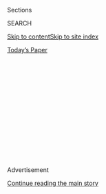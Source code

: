 <div id="app">

<div>

<div>

<div>

<div class="NYTAppHideMasthead css-1q2w90k e1suatyy0">

<div class="section css-ui9rw0 e1suatyy2">

<div class="css-eph4ug er09x8g0">

<div class="css-6n7j50">

</div>

<span class="css-1dv1kvn">Sections</span>

<div class="css-10488qs">

<span class="css-1dv1kvn">SEARCH</span>

</div>

[Skip to content](#site-content)[Skip to site index](#site-index)

</div>

<div class="css-10698na e1huz5gh0">

</div>

</div>

<div id="masthead-bar-one" class="section hasLinks css-15hmgas e1csuq9d3">

<div class="css-uqyvli e1csuq9d0">

</div>

<div class="css-1uqjmks e1csuq9d1">

</div>

<div class="css-9e9ivx">

[](https://myaccount.nytimes.com/auth/login?response_type=cookie&client_id=vi)

</div>

<div class="css-1bvtpon e1csuq9d2">

[Today’s Paper](https://www.nytimes.com/section/todayspaper)

</div>

</div>

</div>

</div>

<div data-aria-hidden="false">

<div id="site-content" role="main">

<div>

<div class="css-1aor85t" style="opacity:0.000000001;z-index:-1;visibility:hidden">

<div class="css-1hqnpie">

<div class="css-epjblv">

<span class="css-17xtcya">[Opinion](/section/opinion)</span><span class="css-x15j1o">|</span><span class="css-fwqvlz">To
Survive Disaster, Plan for the Worst</span>

</div>

<div class="css-k008qs">

<div class="css-1iwv8en">

<span class="css-18z7m18"></span>

<div>

</div>

</div>

<span class="css-1n6z4y">https://nyti.ms/39OGCOG</span>

<div class="css-1705lsu">

<div class="css-4xjgmj">

<div class="css-4skfbu" role="toolbar" data-aria-label="Social Media Share buttons, Save button, and Comments Panel with current comment count" data-testid="share-tools">

  - 
  - 
  - 
  - 
    
    <div class="css-6n7j50">
    
    </div>

  - 
  - 

</div>

</div>

</div>

</div>

</div>

</div>

<div id="NYT_TOP_BANNER_REGION" class="css-13pd83m">

</div>

<div id="top-wrapper" class="css-1sy8kpn">

<div id="top-slug" class="css-l9onyx">

Advertisement

</div>

[Continue reading the main story](#after-top)

<div class="ad top-wrapper" style="text-align:center;height:100%;display:block;min-height:250px">

<div id="top" class="place-ad" data-position="top" data-size-key="top">

</div>

</div>

<div id="after-top">

</div>

</div>

<div>

<div class="css-v5btjw etb61u70">

<div class="css-v05ibm etb61u71">

[Opinion](/section/opinion)

</div>

</div>

<div id="sponsor-wrapper" class="css-1hyfx7x">

<div id="sponsor-slug" class="css-19vbshk">

Supported by

</div>

[Continue reading the main story](#after-sponsor)

<div id="sponsor" class="ad sponsor-wrapper" style="text-align:center;height:100%;display:block">

</div>

<div id="after-sponsor">

</div>

</div>

<div class="css-186x18t">

Fixes

</div>

<div class="css-1vkm6nb ehdk2mb0">

# To Survive Disaster, Plan for the Worst

</div>

Getting ready for a disaster is still a tiny part of the world’s
response to the likelihood of one. But some governments and officials
are starting to plan well in advance.

<div class="css-18e8msd">

<div class="css-vp77d3 epjyd6m0">

<div class="css-1p10dcb ey68jwv0" data-aria-hidden="true">

![Tina
Rosenberg](https://static01.nyt.com/images/2019/02/13/opinion/tina-rosenberg/tina-rosenberg-thumbLarge-v2.png
"Tina Rosenberg")

</div>

<div class="css-1baulvz">

By <span class="css-1baulvz last-byline" itemprop="name">Tina
Rosenberg</span>

<div class="css-8atqhb">

Ms. Rosenberg is a co-founder of the [Solutions Journalism
Networ](http://solutionsjournalism.org)k, which supports rigorous
reporting about responses to social problems.

</div>

</div>

</div>

  - Feb. 19, 2020

  - 
    
    <div class="css-4xjgmj">
    
    <div class="css-d8bdto" role="toolbar" data-aria-label="Social Media Share buttons, Save button, and Comments Panel with current comment count" data-testid="share-tools">
    
      - 
      - 
      - 
      - 
        
        <div class="css-6n7j50">
        
        </div>
    
      - 
      - 
    
    </div>
    
    </div>

</div>

<div class="css-79elbk" data-testid="photoviewer-wrapper">

<div class="css-z3e15g" data-testid="photoviewer-wrapper-hidden">

</div>

<div class="css-1a48zt4 ehw59r15" data-testid="photoviewer-children">

![<span class="css-16f3y1r e13ogyst0" data-aria-hidden="true">Floodwaters
in the Kurigram district, in the northern part of Bangladesh, last
July.</span><span class="css-cnj6d5 e1z0qqy90" itemprop="copyrightHolder"><span class="css-1ly73wi e1tej78p0">Credit...</span><span><span>Rehman
Asad/Agence France-Presse — Getty
Images</span></span></span>](https://static01.nyt.com/images/2020/02/18/opinion/00Fixes-Rosenberg/merlin_158055966_da1755f6-0435-45f9-b4e4-9245eebb9e94-articleLarge.jpg?quality=75&auto=webp&disable=upscale)

</div>

</div>

</div>

<div class="section meteredContent css-1r7ky0e" name="articleBody" itemprop="articleBody">

<div class="css-1fanzo5 StoryBodyCompanionColumn">

<div class="css-53u6y8">

Disaster relief works like this: There is a flood, a drought, an
earthquake, a famine, an exodus of refugees. Reporters swarm in,
broadcasting images of suffering. Humanitarian workers on the ground
analyze who needs what relief and draw up plans. The government asks for
help. The United Nations coordinates international pledges. Relief comes
in — money, bags of grain, medical supplies.

But by that point, weeks or months have gone by.

Rarely is there preplanning, pre-fundraising, or pre-agreement on a
plan. “This is medieval,” said Stefan Dercon, a professor of economic
policy at Oxford and a former chief economist of Britain’s bilateral aid
agency, the Department for International Development. He and Daniel
Clarke, head of the London-based [Center for Disaster
Protection](https://www.disasterprotection.org/), wrote the book “Dull
Disasters? How Planning Ahead Will Make a Difference.”

“It is as if financial instruments such as insurance do not exist,” they
wrote. “This is begging-bowl financing at its worst.”

But here’s what can happen instead — what, in fact, did happen in the
Kurigram district of northwest Bangladesh in July. With colossal rains
predicted, the United Nations World Food Program and the Bangladesh
government [identified about 5,000 particularly vulnerable
families.](https://www.wfp.org/news/wfp-provides-innovative-assistance-flood-affected-people-north-western-bangladesh)
Three days before the flood hit, they used mobile phone banking to send
each family the equivalent of $53. With that money, the families secured
their houses and belongings — for example, buying materials to lift
their furniture off the ground. And they could pay the costs of taking
their livestock and fleeing.

</div>

</div>

<div class="css-1fanzo5 StoryBodyCompanionColumn">

<div class="css-53u6y8">

Instead of getting relief after they were wiped out by the flood, the
residents were able to avoid much of the loss — for $10 per person.

The accomplishment in Bangladesh is one of a handful of examples
worldwide of anticipating disaster.

But it doesn’t have to be the rare exception. If disasters take us by
surprise, it’s because we weren’t looking. With satellite data and
mathematical modeling, we can now know about a flood or drought days or
even weeks in advance. “We’ve improved so much in getting the precise
likelihood of this particular area being flooded, and the number of
people affected,” Dr. Dercon said of the Bangladesh case. “We probably
couldn’t have done this 10 years ago.”

We can’t predict the first case of a new outbreak of Ebola, but we can
know where that deadly disease recurs and use that first case to predict
later ones. Using satellite data, scientists can anticipate cholera
outbreaks [days, even weeks, in
advance](https://www.bbc.com/news/health-45259922). When violent
conflict breaks out or terrible drought sets in, we can plot the mass
movement of refugees.

An early response can prevent suffering. With famine expected in Somalia
in 2017, for example, U.N. and other aid agencies sent [600,000 families
vouchers](https://reliefweb.int/report/somalia/how-aid-cash-not-goods-averted-famine-somalia)
by text message redeemable in local markets. (All hail mobile phone
banking\!) The vouchers fed families and the local economy, and famine
was averted.

</div>

</div>

<div class="css-1fanzo5 StoryBodyCompanionColumn">

<div class="css-53u6y8">

Anticipating disasters can also help when they continue. In Kenya, rural
herders can buy subsidized insurance that pays them automatically by
mobile phone when satellites determine that the [available forage in
their area is too
scarce](https://www.nytimes.com/2016/11/08/opinion/up-in-the-sky-help-to-keep-africans-from-starving.html)
to support livestock. A payout in time to buy food for a cow is vastly
preferable to a payout after the cow dies. It’s health insurance, not
life insurance.

We can even prepare for unexpected disasters. Mexico can’t predict a
specific earthquake. But it knows that the country is an enormous
earthquake zone. So in the late 1990s, the government established the
Fund for Natural Disasters, or Fonden. It allows Mexico to make action
plans and money available in advance of any quake, as well as to start
relief and reconstruction immediately when one occurs. In 2006, Mexico
issued the world’s first government catastrophe bond, a form of
insurance that pays out when an earthquake strikes.

Caribbean countries can buy policies from the Caribbean Catastrophe Risk
Insurance Facility to insure against cyclones, earthquakes and very
heavy rains. In Africa, the African Risk Capacity pays countries when
rain is scarce.

Mark Lowcock, under-secretary-general of the United Nations for
humanitarian affairs — the U.N.’s emergency relief coordinator — is
trying to push the relief system toward [anticipating
disasters](https://reliefweb.int/report/world/mark-lowcock-under-secretary-general-humanitarian-affairs-and-emergency-relief).
He said that one sign of progress is the growth of the U.N.’s [Central
Emergency Response Fund](https://cerf.un.org/), which he administers.
Its funding has been [roughly steady
since 2006](https://cerf.un.org/our-donors/contributions) at about $500
million a year, but in 2019 donors contributed $828 million.

Other groups are also trying anticipatory action. Red Cross and Red
Crescent societies in several countries have piloted [forecast-based
financing](https://www.forecast-based-financing.org/), providing aid in
advance of floods, mostly, but also heat and cold waves.

But getting ready for a disaster is still a tiny part of the world’s
response to the likelihood of one. “We’ve got quite a lot of very
persuasive examples,” Mr. Lowcock said. “It’s nice to have 25,000 people
in Bangladesh, but most situations have caseloads in the millions. There
is much more scope to do this than is happening at the moment.”

In general, we don’t plan enough for disasters largely because we’ve
assumed our political processes demand those visible victims. Political
systems are notoriously bad at long-term thinking. It’s hard to raise
money in the abstract. Politicians know you don’t get credit for
prevention.

</div>

</div>

<div class="css-1fanzo5 StoryBodyCompanionColumn">

<div class="css-53u6y8">

“We’ve learned in other areas of development to be more sophisticated in
our use of financial instruments,” Dr. Dercon said. “Somehow in the
humanitarian space we just never embraced this. The humanitarian sector
has lots of really good people, but it’s built around the emotion of
helping people in need.”

How we react to disasters matters more than ever. This year, 168 million
people will need disaster assistance, a record high. Mr. Lowcock said
that in two years, that could rise to 200 million people. He said the
main reasons for the increase are droughts and floods related to climate
change, large outbreaks of infectious disease (often related to climate
as well) and protracted violent conflicts — which are increasingly
killing children, he said.

New research shows that how we respond — or not — to a disaster can
follow people for the rest of their lives. A 2017 [World Bank report
found](https://www.worldbank.org/en/publication/wdr2017) that prosperous
countries are the ones lucky enough to avoid crises that set them back.
Just as a fall can permanently damage the health of an older person,
conflict, drought or epidemic can permanently make a country poorer.

Drought, particularly, is crippling, because it creates lasting
malnutrition, leading to permanent cognitive and physical damage.
[Researchers
found](http://documents.worldbank.org/curated/en/796341557483493173/The-Chronology-of-a-Disaster-A-Review-and-Assessment-of-the-Value-of-Acting-Early-on-Household-Welfare)
that without relief, a drought causes a 4 percent drop in the income of
affected people — for the long term. And a speedy response is crucial.
“A response time that is one month quicker has a benefit of 0.8
percent of income per capita in the long run,” the study says.

There is wide agreement on the value of having money set aside, a plan
for what to do and agreement on what triggers action. But what’s needed
to get that done isn’t always present. Mr. Lowcock gave the example of
drought in Somalia: It’s not enough to predict hunger and famine. “We
need to know at the village level who are the most vulnerable,” he said.
“We’re trying to build models to answer that question for us.”

U.N. agencies are getting creative with the challenge of knowing when to
help. Rebeca Moreno Jiménez, the U.N. refugee agency’s first data
scientist, recently traveled to Ethiopia to interview Somali refugees,
hoping to identify something measurable that can signal relief is
needed. What she found was the price of goats. Refugees told her that
before people flee, they sell their goats, which are too fragile to make
the trip. So the crash in goat prices that would accompany a mass
sell-off means people are getting ready to move. We know they will end
up in Ethiopia several days later.

This work is still experimental. “We are bothering our colleagues in the
Food and Agriculture Organization,” she said. “Every month, we’re asking
for goat prices in Somalia.” Her program has now established an
interagency dashboard where everyone can track the prices F.A.O. posts.

“Cynical people think politicians are prompted to action only when they
see the starving kid in the street,” Mr. Lowcock said. “But when I talk
to politicians and confront them with the fact that we can anticipate
problems better than that, they get it. That’s why my fund is bigger
this year than last and we are able to fund more experiments. No one
wants to see a starving kid on the street and think, ‘If we’d done
something earlier, we might have been able to stop that.’”

Tina Rosenberg won a Pulitzer Prize for her book “[The Haunted
Land:](http://www.randomhouse.com/catalog/display.pperl?isbn=9780679744993)
Facing Europe’s Ghosts After Communism.” She is a former editorial
writer for The Times and the author, most recently, of “[Join the
Club:](http://books.wwnorton.com/books/Join-the-Club) How Peer Pressure
Can Transform the World” and the World War II spy story e-book [“D for
Deception.”](https://www.goodreads.com/book/show/16124470-d-for-deception)

*To receive email alerts for Fixes columns, sign up*
[*here.*](http://eepurl.com/ABIxL)

*The Times is committed to publishing* [*a diversity of
letters*](https://www.nytimes.com/2019/01/31/opinion/letters/letters-to-editor-new-york-times-women.html)
*to the editor. We’d like to hear what you think about this or any of
our articles. Here are some*
[*tips*](https://help.nytimes.com/hc/en-us/articles/115014925288-How-to-submit-a-letter-to-the-editor)*.
And here’s our email:*
[*letters@nytimes.com*](mailto:letters@nytimes.com)*.*

*Follow The New York Times Opinion section on*
[*Facebook*](https://www.facebook.com/nytopinion)*,* [*Twitter
(@NYTopinion)*](http://twitter.com/NYTOpinion) *and*
[*Instagram*](https://www.instagram.com/nytopinion/)*.*

</div>

</div>

</div>

<div>

</div>

<div>

</div>

<div>

</div>

<div>

<div id="bottom-wrapper" class="css-1ede5it">

<div id="bottom-slug" class="css-l9onyx">

Advertisement

</div>

[Continue reading the main story](#after-bottom)

<div id="bottom" class="ad bottom-wrapper" style="text-align:center;height:100%;display:block;min-height:90px">

</div>

<div id="after-bottom">

</div>

</div>

</div>

</div>

</div>

## Site Index

<div>

</div>

## Site Information Navigation

  - [© <span>2020</span> <span>The New York Times
    Company</span>](https://help.nytimes.com/hc/en-us/articles/115014792127-Copyright-notice)

<!-- end list -->

  - [NYTCo](https://www.nytco.com/)
  - [Contact
    Us](https://help.nytimes.com/hc/en-us/articles/115015385887-Contact-Us)
  - [Work with us](https://www.nytco.com/careers/)
  - [Advertise](https://nytmediakit.com/)
  - [T Brand Studio](http://www.tbrandstudio.com/)
  - [Your Ad
    Choices](https://www.nytimes.com/privacy/cookie-policy#how-do-i-manage-trackers)
  - [Privacy](https://www.nytimes.com/privacy)
  - [Terms of
    Service](https://help.nytimes.com/hc/en-us/articles/115014893428-Terms-of-service)
  - [Terms of
    Sale](https://help.nytimes.com/hc/en-us/articles/115014893968-Terms-of-sale)
  - [Site Map](https://spiderbites.nytimes.com)
  - [Help](https://help.nytimes.com/hc/en-us)
  - [Subscriptions](https://www.nytimes.com/subscription?campaignId=37WXW)

</div>

</div>

</div>

</div>
